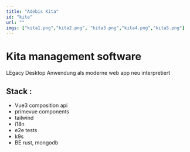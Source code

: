 ```yaml
---
title: "Adebis Kita"
id: "kita"
url: ""
imgs: ["kita1.png","kita2.png", "kita3.png","kita4.png","kita5.png"]
---
```


# Kita management software
LEgacy Desktop Anwendung als moderne web app neu interpretiert

## Stack :

- Vue3 composition api
- primevue components
- tailwind
- i18n
- e2e tests
- k9s
- BE rust, mongodb